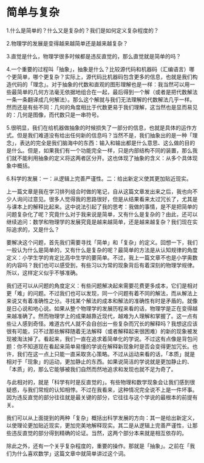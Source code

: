 # 简单与复杂

1.什么是简单的？什么又是复杂的？我们是如何定义复杂程度的？

2.物理学的发展是变得越来越简单还是越来越复杂？

3.直觉是什么，物理学很多时候都是违反直觉的，那么直觉就是简单的吗？

4.一个重要的过程叫「抽象」，抽象是什么？比较源代码和机器码（汇编语言）哪个更简单，哪个更复杂？实际上，源代码比机器码包含更多的信息，也就是我们构造代码的「理念」。对于抽象的代数和直观的图形理解也是一样：我当然可以用一些最简单的几何方法毫无依据地组合在一起，最后得到一个解（或者是把代数解法一条一条翻译成几何解法）。那么这个解就与我们无法理解的代数解法几乎一样。然而还是有些不同：几何的角度相比于代数更易于我们理解，这当然也是显而易见的：几何是图像，而代数只是一串符号。

5.很明显，我们在给机器做抽象的时候损失了一部分的信息，也就是具体的运作方式。但是我们难道没有给出任何新的信息吗？当然不是，我们抽象出的是一种「理念」，表达的完全是我们脑海中的东西：输入和输出都是什么意思、这么做的目的是什么。但是，如果我们有一个功能完全一样，只是内部结构不同的装置，那么我们就不能利用抽象的定义将这两者区分开。这也体现了抽象的含义：从多个具体现象中概括。

6.科学的发展：一：从逻辑上完善严谨性。二：给出新定义使其更加贴近现实。



上一篇文章是我在学习排列组合时做的笔记，自从这篇文章发出来之后，我也向不少人询问过意见。很多人觉得我的思路很好，但是从结果看来太过冗长了，尤其是与课本上的解释比起来。这中说法引起了我的思考：我做的事情，是不是把简单的问题复杂化了呢？究竟什么对于我来说是简单，又有什么是复杂的？由此，还可以继续追问：数学和物理学的发展究竟是越来越简单，还是越来越复杂？我们现在实际追求的，又是什么？

要解决这个问题，首先我们需要寻找「简单」和「复杂」的定义。回想一下，我们一般认为什么是简单的，又有什么是复杂的呢？最简单的方法是从认知规律的角度定义：小学生学的肯定比高中生学的要简单。不过，我上一篇文章不也是小学奥数的内容吗？我们也可以感受到，有些习以为常的现象背后有着深刻的物理学规律。所以，这样定义似乎不够准确。

我们还可以从问题的角度定义：有些问题解决起来需要花费更多成本，它们是相对更「难」的问题。不过我们也可以发现，同一个问题有着不同的解法，而从解法上来说又有着准确性之分。寻找某个解法的成本和解法的准确性有时是矛盾的。就像是日心说和地心说。如果从整个物理学的发展历程来看的话，物理学是正在变得越来越准确了。然而物理学上的成果越靠近现代，越难为人理解和掌握了。这一点有些让人感到奇怪。难道古代人就不会自创出一些复杂而冗长的解释吗？我想这应该很有可能，只不过那些解释随着无法解释（或者解释起来很困难）的新的现象被发现被淘汰掉了。看起来，我们一直在追求着简单化的学说。不过这有点像是背包问题：你不知道现在看起来简单易懂的学说在解释新现象时是否会变得更加冗长。也许，我们在这一点上只能一直采取贪心策略。不过从运动来看的话，「本质」就是相对于「现象」的运动，更加静止的东西。如果说简洁的学说就是更加静止的、「本质」的，那么它能够被我们自然而然地追求和发现也就不足为奇了。

与此相对的，就是「科学有时是反直觉的」。有些物理和数学现象会让我们感到很疑惑，与我们常规的认知相悖。不过在我看来，这种情况完全说不上是一件坏事。因为违反直觉的部分往往就是最关键的部分，它往往与这个学说的最根本的前提有关。

我们可以从上面提到的两种「复杂」概括出科学发展的方向：其一是给出新定义，以使理论更加贴近现实，更加完美地解释现实。其二是从逻辑上完善严谨性，让那些违反直觉的部分得到精确的论证。当然，这两个部分本来就是相互依存的。

除此之外，还有一个关乎复杂程度的，重要的操作。那就是「抽象」。之前在「我们为什么喜欢数学」这篇文章中就简单讲过这个词。